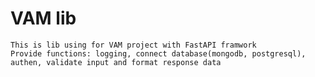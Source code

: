# VAM lib
    This is lib using for VAM project with FastAPI framwork
    Provide functions: logging, connect database(mongodb, postgresql), authen, validate input and format response data